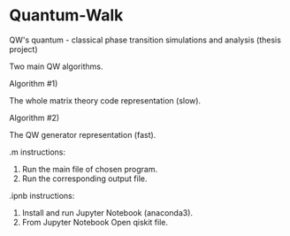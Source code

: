 # Quantum-Walk
QW's quantum - classical phase transition simulations and analysis (thesis project)

Two main QW algorithms.

Algorithm #1)

The whole matrix theory code representation (slow).

Algorithm #2)

The QW generator representation (fast).

.m instructions:

1) Run the main file of chosen program.
2) Run the corresponding output file.

.ipnb instructions:

1) Install and run Jupyter Notebook (anaconda3).
2) From Jupyter Notebook Open qiskit file.

